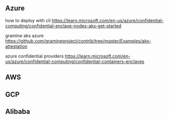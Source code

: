 ## Azure
how to deploy with cli
https://learn.microsoft.com/en-us/azure/confidential-computing/confidential-enclave-nodes-aks-get-started

gramine aks azure
https://github.com/gramineproject/contrib/tree/master/Examples/aks-attestation

azure confidential providers
https://learn.microsoft.com/en-us/azure/confidential-computing/confidential-containers-enclaves


## AWS



## GCP


## Alibaba 
